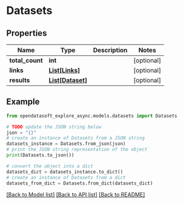 # Datasets


## Properties

Name | Type | Description | Notes
------------ | ------------- | ------------- | -------------
**total_count** | **int** |  | [optional] 
**links** | [**List[Links]**](Links.md) |  | [optional] 
**results** | [**List[Dataset]**](Dataset.md) |  | [optional] 

## Example

```python
from opendatasoft_explore_async.models.datasets import Datasets

# TODO update the JSON string below
json = "{}"
# create an instance of Datasets from a JSON string
datasets_instance = Datasets.from_json(json)
# print the JSON string representation of the object
print(Datasets.to_json())

# convert the object into a dict
datasets_dict = datasets_instance.to_dict()
# create an instance of Datasets from a dict
datasets_from_dict = Datasets.from_dict(datasets_dict)
```
[[Back to Model list]](../README.md#documentation-for-models) [[Back to API list]](../README.md#documentation-for-api-endpoints) [[Back to README]](../README.md)


